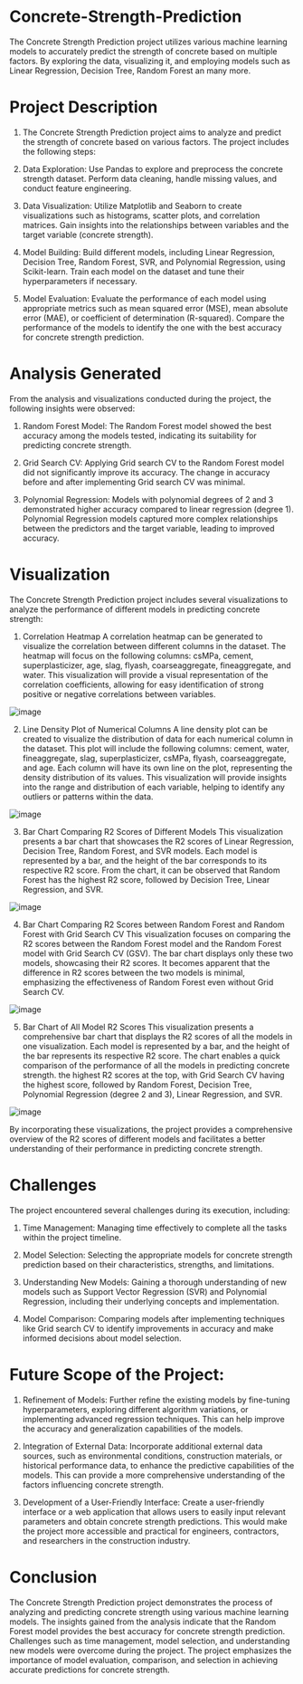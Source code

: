 # Concrete-Strength-Prediction
The Concrete Strength Prediction project utilizes various machine learning models to accurately predict the strength of concrete based on multiple factors. By exploring the data, visualizing it, and employing models such as Linear Regression, Decision Tree, Random Forest an many more.

# Project Description
1. The Concrete Strength Prediction project aims to analyze and predict the strength of concrete based on various factors. The project includes the following steps:

2. Data Exploration: Use Pandas to explore and preprocess the concrete strength dataset. Perform data cleaning, handle missing values, and conduct feature engineering.

3. Data Visualization: Utilize Matplotlib and Seaborn to create visualizations such as histograms, scatter plots, and correlation matrices. Gain insights into the relationships between variables and the target variable (concrete strength).

4. Model Building: Build different models, including Linear Regression, Decision Tree, Random Forest, SVR, and Polynomial Regression, using Scikit-learn. Train each model on the dataset and tune their hyperparameters if necessary.

5. Model Evaluation: Evaluate the performance of each model using appropriate metrics such as mean squared error (MSE), mean absolute error (MAE), or coefficient of determination (R-squared). Compare the performance of the models to identify the one with the best accuracy for concrete strength prediction.

# Analysis Generated
From the analysis and visualizations conducted during the project, the following insights were observed:

1. Random Forest Model: The Random Forest model showed the best accuracy among the models tested, indicating its suitability for predicting concrete strength.

2. Grid Search CV: Applying Grid search CV to the Random Forest model did not significantly improve its accuracy. The change in accuracy before and after implementing Grid search CV was minimal.

3. Polynomial Regression: Models with polynomial degrees of 2 and 3 demonstrated higher accuracy compared to linear regression (degree 1). Polynomial Regression models captured more complex relationships between the predictors and the target variable, leading to improved accuracy.

# Visualization

The Concrete Strength Prediction project includes several visualizations to analyze the performance of different models in predicting concrete strength:

1. Correlation Heatmap
A correlation heatmap can be generated to visualize the correlation between different columns in the dataset. The heatmap will focus on the following columns: csMPa, cement, superplasticizer, age, slag, flyash, coarseaggregate, fineaggregate, and water. This visualization will provide a visual representation of the correlation coefficients, allowing for easy identification of strong positive or negative correlations between variables.

![image](https://github.com/ipratham7/Concrete-Strength-Prediction/assets/64377030/876d0d36-4c7c-4048-859b-eba8f6ed7925)


2. Line Density Plot of Numerical Columns
A line density plot can be created to visualize the distribution of data for each numerical column in the dataset. This plot will include the following columns: cement, water, fineaggregate, slag, superplasticizer, csMPa, flyash, coarseaggregate, and age. Each column will have its own line on the plot, representing the density distribution of its values. This visualization will provide insights into the range and distribution of each variable, helping to identify any outliers or patterns within the data.

![image](https://github.com/ipratham7/Concrete-Strength-Prediction/assets/64377030/a5460b97-262b-4aa9-8541-e9cc78eef4c7)


3. Bar Chart Comparing R2 Scores of Different Models
This visualization presents a bar chart that showcases the R2 scores of Linear Regression, Decision Tree, Random Forest, and SVR models. Each model is represented by a bar, and the height of the bar corresponds to its respective R2 score. From the chart, it can be observed that Random Forest has the highest R2 score, followed by Decision Tree, Linear Regression, and SVR.

![image](https://github.com/ipratham7/Concrete-Strength-Prediction/assets/64377030/3dc7e5d8-7e40-45e8-b61a-c9f5a152d07f)


4. Bar Chart Comparing R2 Scores between Random Forest and Random Forest with Grid Search CV
This visualization focuses on comparing the R2 scores between the Random Forest model and the Random Forest model with Grid Search CV (GSV). The bar chart displays only these two models, showcasing their R2 scores. It becomes apparent that the difference in R2 scores between the two models is minimal, emphasizing the effectiveness of Random Forest even without Grid Search CV.

![image](https://github.com/ipratham7/Concrete-Strength-Prediction/assets/64377030/ff87efa3-a1e4-426f-8db1-409d1d4d16ec)


5. Bar Chart of All Model R2 Scores
This visualization presents a comprehensive bar chart that displays the R2 scores of all the models in one visualization. Each model is represented by a bar, and the height of the bar represents its respective R2 score. The chart enables a quick comparison of the performance of all the models in predicting concrete strength.
the highest R2 scores at the top, with Grid Search CV having the highest score, followed by Random Forest, Decision Tree, Polynomial Regression (degree 2 and 3), Linear Regression, and SVR.

![image](https://github.com/ipratham7/Concrete-Strength-Prediction/assets/64377030/0da0211e-c38c-49f8-8d82-0961b75c428a)

By incorporating these visualizations, the project provides a comprehensive overview of the R2 scores of different models and facilitates a better understanding of their performance in predicting concrete strength.

# Challenges
The project encountered several challenges during its execution, including:

1. Time Management: Managing time effectively to complete all the tasks within the project timeline.

2. Model Selection: Selecting the appropriate models for concrete strength prediction based on their characteristics, strengths, and limitations.

3. Understanding New Models: Gaining a thorough understanding of new models such as Support Vector Regression (SVR) and Polynomial Regression, including their underlying concepts and implementation.

4. Model Comparison: Comparing models after implementing techniques like Grid search CV to identify improvements in accuracy and make informed decisions about model selection.

# Future Scope of the Project:

1. Refinement of Models: Further refine the existing models by fine-tuning hyperparameters, exploring different algorithm variations, or implementing advanced regression techniques. This can help improve the accuracy and generalization capabilities of the models.

2. Integration of External Data: Incorporate additional external data sources, such as environmental conditions, construction materials, or historical performance data, to enhance the predictive capabilities of the models. This can provide a more comprehensive understanding of the factors influencing concrete strength.

3. Development of a User-Friendly Interface: Create a user-friendly interface or a web application that allows users to easily input relevant parameters and obtain concrete strength predictions. This would make the project more accessible and practical for engineers, contractors, and researchers in the construction industry.

# Conclusion
The Concrete Strength Prediction project demonstrates the process of analyzing and predicting concrete strength using various machine learning models. The insights gained from the analysis indicate that the Random Forest model provides the best accuracy for concrete strength prediction. Challenges such as time management, model selection, and understanding new models were overcome during the project. The project emphasizes the importance of model evaluation, comparison, and selection in achieving accurate predictions for concrete strength.
